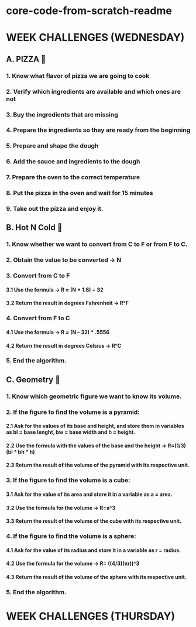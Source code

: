 # core-code-from-scratch-readme

# WEEK CHALLENGES (WEDNESDAY)
## A. PIZZA 🍕
### 1. Know what flavor of pizza we are going to cook
### 2. Verify which ingredients are available and which ones are not
### 3. Buy the ingredients that are missing
### 4. Prepare the ingredients so they are ready from the beginning
### 5. Prepare and shape the dough
### 6. Add the sauce and ingredients to the dough
### 7. Prepare the oven to the correct temperature
### 8. Put the pizza in the oven and wait for 15 minutes
### 9. Take out the pizza and enjoy it.

## B. Hot N Cold 🥶
### 1. Know whether we want to convert from C to F or from F to C.
### 2. Obtain the value to be converted -> N
### 3. Convert from C to F
#### 3.1 Use the formula -> R = (N * 1.8) + 32
#### 3.2 Return the result in degrees Fahrenheit -> R°F
### 4. Convert from F to C
#### 4.1 Use the formula -> R = (N – 32) * .5556
#### 4.2 Return the result in degrees Celsius -> R°C
### 5. End the algorithm.

## C. Geometry 📐
### 1. Know which geometric figure we want to know its volume.
### 2. If the figure to find the volume is a pyramid:
#### 2.1 Ask for the values of its base and height, and store them in variables as bl = base lenght, bw = base width and h = height.
#### 2.2 Use the formula with the values of the base and the height -> R=(1/3)(bl * bh * h)
#### 2.3 Return the result of the volume of the pyramid with its respective unit.
### 3. If the figure to find the volume is a cube:
#### 3.1 Ask for the value of its area and store it in a variable as a = area.
#### 3.2 Use the formula for the volume -> R=a^3
#### 3.3 Return the result of the volume of the cube with its respective unit.
### 4. If the figure to find the volume is a sphere:
#### 4.1 Ask for the value of its radius and store it in a variable as r = radius.
#### 4.2 Use the formula for the volume -> R= ((4/3)(πr))^3
#### 4.3 Return the result of the volume of the sphere with its respective unit.
### 5. End the algorithm.


# WEEK CHALLENGES (THURSDAY)
